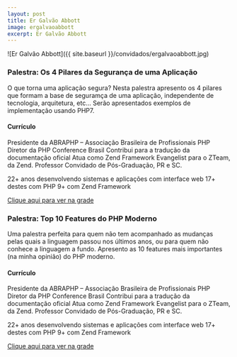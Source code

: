 ```yaml
---
layout: post
title: Er Galvão Abbott
image: ergalvaoabbott
excerpt: Er Galvão Abbott
---
```

![Er Galvão Abbott]({{ site.baseurl }}/convidados/ergalvaoabbott.jpg)


### Palestra: Os 4 Pilares da Segurança de uma Aplicação

 O que torna uma aplicação segura? Nesta palestra apresento os 4 pilares que formam a base de seguramça de uma aplicação, independente de tecnologia, arquitetura, etc... Serão apresentados exemplos de implementação usando PHP7.

#### Currículo
Presidente da ABRAPHP – Associação Brasileira de Profissionais PHP
 Diretor da PHP Conference Brasil
 Contribui para a tradução da documentação oficial
 Atua como Zend Framework Evangelist para o ZTeam, da Zend.
 Professor Convidado de Pós-Graduação, PR e SC.
 
 22+ anos desenvolvendo sistemas e aplicações com interface web
 17+ destes com PHP
 9+ com Zend Framework

[Clique aqui para ver na grade](https://ftsl.websiteseguro.com/ftsl9/grade/detail.html?pid=210)

### Palestra: Top 10 Features do PHP Moderno

Uma palestra perfeita para quem não tem acompanhado as mudanças pelas quais a linguagem passou nos últimos anos, ou para quem não conhece a linguagem a fundo. Apresento as 10 features mais importantes (na minha opinião) do PHP moderno.

#### Currículo
Presidente da ABRAPHP – Associação Brasileira de Profissionais PHP
 Diretor da PHP Conference Brasil
 Contribui para a tradução da documentação oficial
 Atua como Zend Framework Evangelist para o ZTeam, da Zend.
 Professor Convidado de Pós-Graduação, PR e SC.
 
 22+ anos desenvolvendo sistemas e aplicações com interface web
 17+ destes com PHP
 9+ com Zend Framework

[Clique aqui para ver na grade](https://ftsl.websiteseguro.com/ftsl9/grade/detail.html?pid=211)

